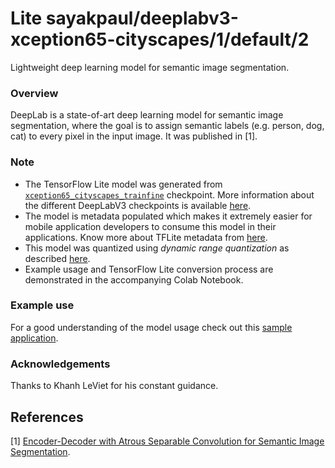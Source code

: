 # Lite sayakpaul/deeplabv3-xception65-cityscapes/1/default/2
Lightweight deep learning model for semantic image segmentation.

<!-- parent-model: sayakpaul/deeplabv3-xception65-cityscapes/1 -->
<!-- asset-path: legacy -->
<!-- interactive-visualizer: tflite_image_segmenter -->
<!-- colab: https://colab.research.google.com/github/sayakpaul/Adventures-in-TensorFlow-Lite/blob/master/DeepLabV3/DeepLab_TFLite_CityScapes.ipynb -->

### Overview
DeepLab is a state-of-art deep learning model for semantic image segmentation, where the goal is to assign semantic labels (e.g. person, dog, cat) to every pixel in the input image. It was published in [1].

### Note
- The TensorFlow Lite model was generated from [`xception65_cityscapes_trainfine`](http://download.tensorflow.org/models/deeplabv3_cityscapes_train_2018_02_06.tar.gz) checkpoint. More information about the different DeepLabV3 checkpoints is available [here](https://github.com/tensorflow/models/blob/master/research/deeplab/g3doc/model_zoo.md).
- The model is metadata populated which makes it extremely easier for mobile application developers to consume this model in their applications. Know more about TFLite metadata from [here](https://www.tensorflow.org/lite/convert/metadata). 
- This model was quantized using _dynamic range quantization_ as described [here](https://www.tensorflow.org/lite/performance/post_training_quant).
- Example usage and TensorFlow Lite conversion process are demonstrated in the accompanying Colab Notebook.

### Example use
For a good understanding of the model usage check out this [sample application](https://github.com/tensorflow/examples/tree/master/lite/examples/image_segmentation/android).

### Acknowledgements
Thanks to Khanh LeViet for his constant guidance.

References
--------------
[1] [Encoder-Decoder with Atrous Separable Convolution for Semantic Image Segmentation](https://arxiv.org/abs/1802.02611).
